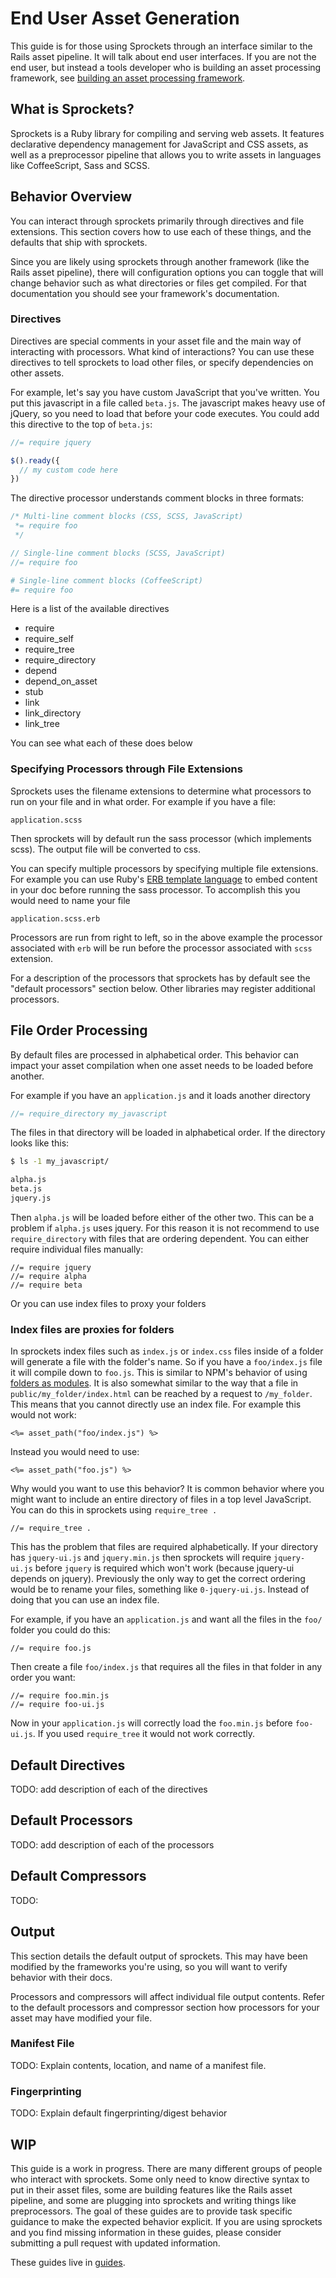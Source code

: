 # End User Asset Generation

This guide is for those using Sprockets through an interface similar to the Rails asset pipeline. It will talk about end user interfaces. If you are not the end user, but instead a tools developer who is building an asset processing framework, see [building an asset processing framework](building_an_asset_processing_framework.md).

## What is Sprockets?

Sprockets is a Ruby library for compiling and serving web assets.
It features declarative dependency management for JavaScript and CSS
assets, as well as a preprocessor pipeline that allows you to
write assets in languages like CoffeeScript, Sass and SCSS.

## Behavior Overview

You can interact through sprockets primarily through directives and file extensions. This section covers how to use each of these things, and the defaults that ship with sprockets.

Since you are likely using sprockets through another framework (like the Rails asset pipeline), there will configuration options you can toggle that will change behavior such as what directories or files get compiled. For that documentation you should see your framework's documentation.

### Directives

Directives are special comments in your asset file and the main way of interacting with processors. What kind of interactions? You can use these directives to tell sprockets to load other files, or specify dependencies on other assets.

For example, let's say you have custom JavaScript that you've written. You put this javascript in a file called `beta.js`. The javascript makes heavy use of jQuery, so you need to load that before your code executes. You could add this directive to the top of `beta.js`:

```js
//= require jquery

$().ready({
  // my custom code here
})
```

The directive processor understands comment blocks in three formats:

``` css
/* Multi-line comment blocks (CSS, SCSS, JavaScript)
 *= require foo
 */
```

``` js
// Single-line comment blocks (SCSS, JavaScript)
//= require foo
```

``` coffee
# Single-line comment blocks (CoffeeScript)
#= require foo
```

Here is a list of the available directives

- require
- require_self
- require_tree
- require_directory
- depend
- depend_on_asset
- stub
- link
- link_directory
- link_tree

You can see what each of these does below

### Specifying Processors through File Extensions

Sprockets uses the filename extensions to determine what processors to run on your file and in what order. For example if you have a file:

```
application.scss
```

Then sprockets will by default run the sass processor (which implements scss). The output file will be converted to css.

You can specify multiple processors by specifying multiple file extensions. For example you can use Ruby's [ERB template language](http://ruby-doc.org/stdlib-2.2.3/libdoc/erb/rdoc/ERB.html) to embed content in your doc before running the sass processor. To accomplish this you would need to name your file

```
application.scss.erb
```

Processors are run from right to left, so in the above example the processor associated with `erb` will be run before the processor associated with `scss` extension.

For a description of the processors that sprockets has by default see the "default processors" section below. Other libraries may register additional processors.

## File Order Processing

By default files are processed in alphabetical order. This behavior can impact your asset compilation when one asset needs to be loaded before another.

For example if you have an `application.js` and it loads another directory

```js
//= require_directory my_javascript
```

The files in that directory will be loaded in alphabetical order. If the directory looks like this:

```sh
$ ls -1 my_javascript/

alpha.js
beta.js
jquery.js
```

Then `alpha.js` will be loaded before either of the other two. This can be a problem if `alpha.js` uses jquery. For this reason it is not recommend to use `require_directory` with files that are ordering dependent. You can either require individual files manually:

```
//= require jquery
//= require alpha
//= require beta
```

Or you can use index files to proxy your folders

### Index files are proxies for folders

In sprockets index files such as `index.js` or `index.css` files inside of a folder will generate a file with the folder's name. So if you have a `foo/index.js` file it will compile down to `foo.js`. This is similar to NPM's behavior of using [folders as modules](https://nodejs.org/api/modules.html#modules_folders_as_modules). It is also somewhat similar to the way that a file in `public/my_folder/index.html` can be reached by a request to `/my_folder`. This means that you cannot directly use an index file. For example this would not work:

```
<%= asset_path("foo/index.js") %>
```

Instead you would need to use:

```
<%= asset_path("foo.js") %>
```

Why would you want to use this behavior?  It is common behavior where you might want to include an entire directory of files in a top level JavaScript. You can do this in sprockets using `require_tree .`

```
//= require_tree .
```

This has the problem that files are required alphabetically. If your directory has `jquery-ui.js` and `jquery.min.js` then sprockets will require `jquery-ui.js` before `jquery` is required which won't work (because jquery-ui depends on jquery). Previously the only way to get the correct ordering would be to rename your files, something like `0-jquery-ui.js`. Instead of doing that you can use an index file.

For example, if you have an `application.js` and want all the files in the `foo/` folder you could do this:

```
//= require foo.js
```

Then create a file `foo/index.js` that requires all the files in that folder in any order you want:

```
//= require foo.min.js
//= require foo-ui.js
```

Now in your `application.js` will correctly load the `foo.min.js` before `foo-ui.js`. If you used `require_tree` it would not work correctly.


## Default Directives

TODO: add description of each of the directives

## Default Processors


TODO: add description of each of the processors

## Default Compressors

TODO:

## Output

This section details the default output of sprockets. This may have been modified by the frameworks you're using, so you will want to verify behavior with their docs.

Processors and compressors will affect individual file output contents. Refer to the default processors and compressor section how processors for your asset may have modified your file.

### Manifest File

TODO: Explain contents, location, and name of a manifest file.

### Fingerprinting

TODO: Explain default fingerprinting/digest behavior

## WIP

This guide is a work in progress. There are many different groups of people who interact with sprockets. Some only need to know directive syntax to put in their asset files, some are building features like the Rails asset pipeline, and some are plugging into sprockets and writing things like preprocessors. The goal of these guides are to provide task specific guidance to make the expected behavior explicit. If you are using sprockets and you find missing information in these guides, please consider submitting a pull request with updated information.

These guides live in [guides](/guides).
